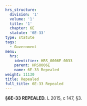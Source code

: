 ```yaml
---
hrs_structure:
  division: '1'
  volume: '1'
  title: '1'
  chapter: 6E
  statute: '6E-33'
type: statute
tags:
  - Government
menu:
  hrs:
    identifier: HRS_0006E-0033
    parent: HRS0006E
    name: 6E-33 Repealed
weight: 11130
title: Repealed
full_title: 6E-33 Repealed
---
```

**§6E-33 REPEALED.** L 2015, c 147, §3.